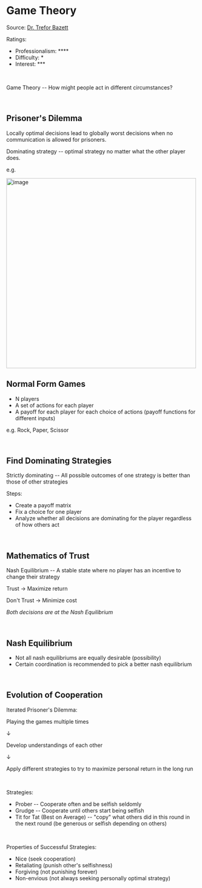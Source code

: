 # Game Theory

Source: [Dr. Trefor Bazett](https://www.youtube.com/playlist?list=PLHXZ9OQGMqxdzD8KpTHz6_gsw9pPxRFlX)

Ratings:

- Professionalism: ****
- Difficulty: *
- Interest: ***

<br>

Game Theory -- How might people act in different circumstances?

<br>

## Prisoner's Dilemma
Locally optimal decisions lead to globally worst decisions when no communication is allowed for prisoners. 

Dominating strategy -- optimal strategy no matter what the other player does. 

e.g.

<img src=https://cdn.britannica.com/55/91955-050-F444D10D/dilemma-prisoners-participants-game-theory-communication-strategy.jpg alt="image" width="500">

<br>

## Normal Form Games
- N players
- A set of actions for each player
- A payoff for each player for each choice of actions (payoff functions for different inputs)

e.g. Rock, Paper, Scissor

<br>

## Find Dominating Strategies
Strictly dominating -- All possible outcomes of one strategy is better than those of other strategies

Steps:
- Create a payoff matrix
- Fix a choice for one player 
- Analyze whether all decisions are dominating for the player regardless of how others act

<br>

## Mathematics of Trust
Nash Equilibrium -- A stable state where no player has an incentive to change their strategy

Trust &rarr; Maximize return

Don't Trust &rarr; Minimize cost

*Both decisions are at the Nash Equilibrium*

<br>

## Nash Equilibrium
- Not all nash equilibriums are equally desirable (possibility)
- Certain coordination is recommended to pick a better nash equilibrium

<br>

## Evolution of Cooperation
Iterated Prisoner's Dilemma:

Playing the games multiple times

&darr;

Develop understandings of each other

&darr;

Apply different strategies to try to maximize personal return in the long run

<br>

Strategies:

- Prober -- Cooperate often and be selfish seldomly
- Grudge -- Cooperate until others start being selfish
- Tit for Tat (Best on Average) -- "copy" what others did in this round in the next round (be generous or selfish depending on others)

<br>

Properties of Successful Strategies:

- Nice (seek cooperation)
- Retaliating (punish other's selfishness)
- Forgiving (not punishing forever)
- Non-envious (not always seeking personally optimal strategy)
